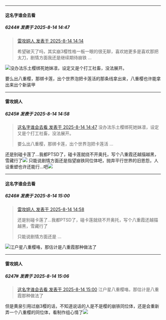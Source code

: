 ﻿
*****

####  这名字谁会去看  
##### 6244#       发表于 2025-8-14 14:47

<blockquote><a href="httphttps://stage1st.com/2b/forum.php?mod=redirect&amp;goto=findpost&amp;pid=68264510&amp;ptid=1334731" target="_blank">雷攻姛人 发表于 2025-8-14 14:14</a>

希望破灭了吗，其实崩3樱性格一板一眼的很无聊，喜欢她更多是喜欢那把太刀，剧情方面我还是继续期待崩铁 ...</blockquote>
<img src="https://static.stage1st.com/image/smiley/face2017/025.png" referrerpolicy="no-referrer">没办法乐土樱绑死她妹凛，设定又是个打工社畜，没法展开。

要么出八重樱，那绑卡莲，出个世界泡把卡莲活的那条线拿出来，八重樱也许能拿出来出个新装甲


*****

####  雷攻姛人  
##### 6245#       发表于 2025-8-14 14:58

<blockquote><a href="httphttps://stage1st.com/2b/forum.php?mod=redirect&amp;goto=findpost&amp;pid=68264714&amp;ptid=1334731" target="_blank">这名字谁会去看 发表于 2025-8-14 14:47</a>
没办法乐土樱绑死她妹凛，设定又是个打工社畜，没法展开。

要么出八重樱，那绑卡莲，出个世界泡把卡莲活 ...</blockquote>
还是别碰卡莲了…我都PTSD了，碰卡莲就绕不开奥托，写个八重霞还越描越黑，雪藏行了<img src="https://static.stage1st.com/image/smiley/face2017/169.gif" referrerpolicy="no-referrer">
只能说剧情方面还是指望崩铁同位体吧，抛弃平行世界的旧恩怨，人设重塑也许还能行…吧<img src="https://static.stage1st.com/image/smiley/face2017/188.png" referrerpolicy="no-referrer">

*****

####  这名字谁会去看  
##### 6246#       发表于 2025-8-14 15:00

<blockquote><a href="httphttps://stage1st.com/2b/forum.php?mod=redirect&amp;goto=findpost&amp;pid=68264766&amp;ptid=1334731" target="_blank">雷攻姛人 发表于 2025-8-14 14:58</a>

还是别碰卡莲了…我都PTSD了，碰卡莲就绕不开奥托，写个八重霞还越描越黑，雪藏行了

只能说剧情方面还是 ...</blockquote>
<img src="https://static.stage1st.com/image/smiley/face2017/009.gif" referrerpolicy="no-referrer">江户星八重樱咯，那估计是八重霞那种做法了


*****

####  雷攻姛人  
##### 6247#       发表于 2025-8-14 15:06

<blockquote><a href="httphttps://stage1st.com/2b/forum.php?mod=redirect&amp;goto=findpost&amp;pid=68264780&amp;ptid=1334731" target="_blank">这名字谁会去看 发表于 2025-8-14 15:00</a>
江户星八重樱咯，那估计是八重霞那种做法了</blockquote>
但是黄泉引用过崩3樱的话，不知道说话的人是不是樱的崩铁同位体，还是会重新弄一个八重樱的同位体，看制作组心情了<img src="https://static.stage1st.com/image/smiley/face2017/016.png" referrerpolicy="no-referrer">

